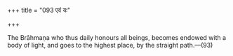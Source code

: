 +++
title = "093 एवं यः"

+++

The Brāhmaṇa who thus daily honours all beings, becomes endowed with a body of light, and goes to the highest place, by the straight path.—(93)